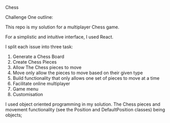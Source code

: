 Chess

Challenge One outline:

This repo is my solution for a multiplayer Chess game.

For a simplistic and intuitive interface, I used React. 

I split each issue into three task:
1. Generate a Chess Board
2. Create Chess Pieces
3. Allow The Chess pieces to move
4. Move only allow the pieces to move based on their given type
5. Build functionality that only allows one set of pieces to move at a time
6. Facilitate online multiplayer
7. Game menu
8. Customisation

I used object oriented programming in my solution. The Chess pieces and movement functionality (see the Position and DefaultPosition classes) being objects; 



